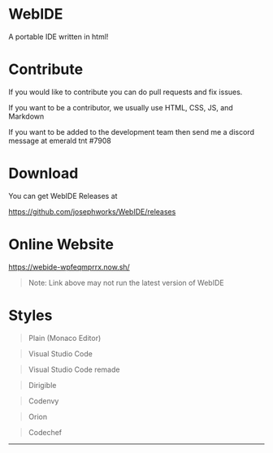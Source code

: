 # WebIDE

A portable IDE written in html!

# Contribute

If you would like to contribute you can do pull requests and fix issues.

If you want to be a contributor, we usually use HTML, CSS, JS, and Markdown

If you want to be added to the development team then send me a discord message at emerald tnt #7908

# Download

You can get WebIDE Releases at 

https://github.com/josephworks/WebIDE/releases

# Online Website

https://webide-wpfeqmprrx.now.sh/

> Note: Link above may not run the latest version of WebIDE

# Styles

> Plain (Monaco Editor)

> Visual Studio Code

> Visual Studio Code remade

> Dirigible

> Codenvy

> Orion

> Codechef

---
